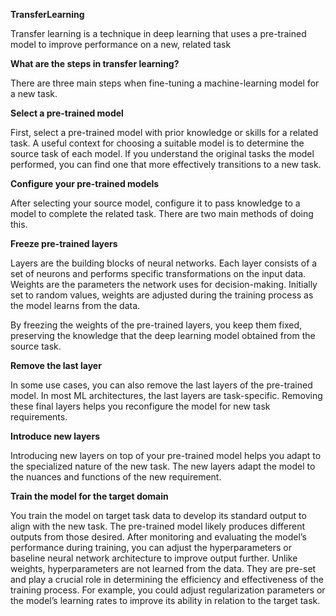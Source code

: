  **TransferLearning**
 
Transfer learning is a technique in deep learning that uses a pre-trained model to improve performance on a new, related task

**What are the steps in transfer learning?**

There are three main steps when fine-tuning a machine-learning model for a new task.

**Select a pre-trained model**

First, select a pre-trained model with prior knowledge or skills for a related task. A useful context for choosing a suitable model is to determine the source task of each model. If you understand the original tasks the model performed, you can find one that more effectively transitions to a new task.

**Configure your pre-trained models**

After selecting your source model, configure it to pass knowledge to a model to complete the related task. There are two main methods of doing this.

**Freeze pre-trained layers**

Layers are the building blocks of neural networks. Each layer consists of a set of neurons and performs specific transformations on the input data. Weights are the parameters the network uses for decision-making. Initially set to random values, weights are adjusted during the training process as the model learns from the data.

By freezing the weights of the pre-trained layers, you keep them fixed, preserving the knowledge that the deep learning model obtained from the source task.

**Remove the last layer**

In some use cases, you can also remove the last layers of the pre-trained model. In most ML architectures, the last layers are task-specific. Removing these final layers helps you reconfigure the model for new task requirements.

**Introduce new layers**

Introducing new layers on top of your pre-trained model helps you adapt to the specialized nature of the new task. The new layers adapt the model to the nuances and functions of the new requirement.

**Train the model for the target domain**

You train the model on target task data to develop its standard output to align with the new task. The pre-trained model likely produces different outputs from those desired. After monitoring and evaluating the model’s performance during training, you can adjust the hyperparameters or baseline neural network architecture to improve output further. Unlike weights, hyperparameters are not learned from the data. They are pre-set and play a crucial role in determining the efficiency and effectiveness of the training process. For example, you could adjust regularization parameters or the model’s learning rates to improve its ability in relation to the target task.
